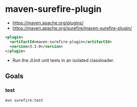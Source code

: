 # maven-surefire-plugin

- <https://maven.apache.org/plugins/>
- <https://maven.apache.org/surefire/maven-surefire-plugin/>

```xml
<plugin>
  <artifactId>maven-surefire-plugin</artifactId>
  <version>3.3.0</version>
</plugin>
```

- Run the JUnit unit tests in an isolated classloader.

## Goals

### test

```shell
mvn surefire:test
```
